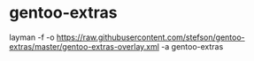 # gentoo-extras

layman -f -o https://raw.githubusercontent.com/stefson/gentoo-extras/master/gentoo-extras-overlay.xml -a gentoo-extras

